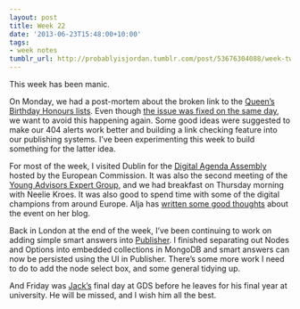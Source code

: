 ```yaml
---
layout: post
title: Week 22
date: '2013-06-23T15:48:00+10:00'
tags:
- week notes
tumblr_url: http://probablyisjordan.tumblr.com/post/53676304088/week-twenty-two
---
```

<p>This week has been manic.</p>

<p>On Monday, we had a post-mortem about the broken link to the <a href="https://www.gov.uk/honours/honours-lists">Queen&rsquo;s Birthday Honours lists</a>. Even though <a href="https://twitter.com/tomskitomski/status/345922939604054016">the issue was fixed on the same day</a>, we want to avoid this happening again. Some good ideas were suggested to make our 404 alerts work better and building a link checking feature into our publishing systems. I&rsquo;ve been experimenting this week to build something for the latter idea.</p>

<p>For most of the week, I visited Dublin for the <a href="https://ec.europa.eu/digital-agenda/en/digital-agenda-assembly-2013">Digital Agenda Assembly</a> hosted by the European Commission. It was also the second meeting of the <a href="https://ec.europa.eu/digital-agenda/en/young-advisors">Young Advisors Expert Group</a>, and we had breakfast on Thursday morning with Neelie Kroes. It was also good to spend time with some of the digital champions from around Europe. Alja has <a href="http://blog.ialja.com/2013/06/22/entering-the-digital-playing-field-as-one-european-team-da13/">written some good thoughts</a> about the event on her blog.</p>

<p>Back in London at the end of the week, I&rsquo;ve been continuing to work on adding simple smart answers into <a href="https://github.com/alphagov/publisher">Publisher</a>. I finished separating out Nodes and Options into embedded collections in MongoDB and smart answers can now be persisted using the UI in Publisher. There&rsquo;s some more work I need to do to add the node select box, and some general tidying up.</p>

<p>And Friday was <a href="https://twitter.com/jack_franklin">Jack&rsquo;s</a> final day at GDS before he leaves for his final year at university. He will be missed, and I wish him all the best.</p>
